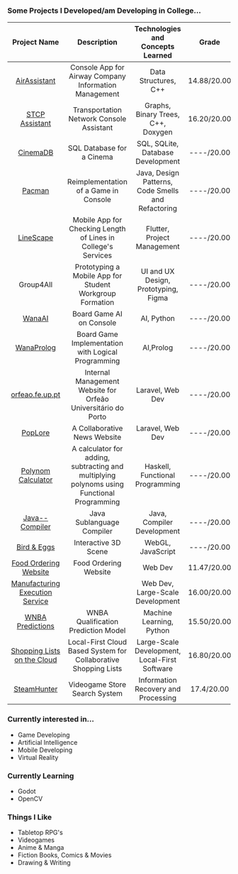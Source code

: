 ### Some Projects I Developed/am Developing in College...
|Project Name | Description|Technologies and Concepts Learned|Grade|Status|
|:----:|:--:|:--:|:--:|:--:|
|[AirAssistant](https://github.com/Pedro-CAB/aed2122_trabalho1)|Console App for Airway Company Information Management|Data Structures, C++|14.88/20.00|Private|
|[STCP Assistant](https://github.com/Pedro-CAB/aedProject2/tree/main)|Transportation Network Console Assistant|Graphs, Binary Trees, C++, Doxygen|16.20/20.00|Private|
|[CinemaDB](https://github.com/Pedro-CAB/CinemaBD)|SQL Database for a Cinema|SQL, SQLite, Database Development|----/20.00|Private|
|[Pacman](https://github.com/FEUP-LDTS-2021/ldts-project-assignment-g1102)|Reimplementation of a Game in Console|Java, Design Patterns, Code Smells and Refactoring|----/20.00|Private|
|[LineScape](https://github.com/LEIC-ES-2021-22/3LEIC02T5)|Mobile App for Checking Length of Lines in College's Services|Flutter, Project Management|----/20.00|Private|
|Group4All|Prototyping a Mobile App for Student Workgroup Formation|UI and UX Design, Prototyping, Figma|----/20.00|Private|
|[WanaAI](https://github.com/Pedro-CAB/IA-Project)|Board Game AI on Console|AI, Python|----/20.00|Private|
|[WanaProlog](https://github.com/Pedro-CAB/PFL-Project2)|Board Game Implementation with Logical Programming|AI,Prolog|----/20.00|Private|
|[orfeao.fe.up.pt](https://github.com/Pedro-CAB/projeto-integrador)|Internal Management Website for Orfeão Universitário do Porto|Laravel, Web Dev|----/20.00|Private|
|[PopLore]()| A Collaborative News Website|Laravel, Web Dev|----/20.00|Private|
|[Polynom Calculator]()| A calculator for adding, subtracting and multiplying polynoms using Functional Programming|Haskell, Functional Programming|----/20.00|Private|
|[Java-- Compiler]()|Java Sublanguage Compiler|Java, Compiler Development|----/20.00|Private|
|[Bird & Eggs]()|Interactive 3D Scene|WebGL, JavaScript|----/20.00|Private|
|[Food Ordering Website](https://github.com/pedronunomacedo/LTW-Project)|Food Ordering Website|Web Dev|11.47/20.00|Public|
|[Manufacturing Execution Service](https://github.com/FEUP-MEIC-DS-2023-1MEIC03/MES)||Web Dev, Large-Scale Development|16.00/20.00|Private|
|[WNBA Predictions](https://github.com/Pedro-CAB/AC-Project)|WNBA Qualification Prediction Model|Machine Learning, Python|15.50/20.00|Public|
|[Shopping Lists on the Cloud](https://github.com/Pedro-CAB/AC-Project)|Local-First Cloud Based System for Collaborative Shopping Lists|Large-Scale Development, Local-First Software|16.80/20.00|Public|
|[SteamHunter](https://github.com/Pedro-CAB/PRI-Project)|Videogame Store Search System|Information Recovery and Processing|17.4/20.00|Public|

### Currently interested in...
- Game Developing
- Artificial Intelligence
- Mobile Developing
- Virtual Reality

### Currently Learning
- Godot
- OpenCV

### Things I Like
- Tabletop RPG's
- Videogames
- Anime & Manga
- Fiction Books, Comics & Movies
- Drawing & Writing

<!---
Pedro-CAB/Pedro-CAB is a ✨ special ✨ repository because its `README.md` (this file) appears on your GitHub profile.
You can click the Preview link to take a look at your changes.
--->
